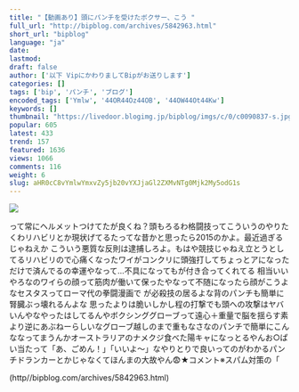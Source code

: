 ```yaml
---
title: "【動画あり】頭にパンチを受けたボクサー、こう "
full_url: "http://bipblog.com/archives/5842963.html"
short_url: "bipblog"
language: "ja"
date: 
lastmod: 
draft: false
author: ['以下 VipにかわりましてBipがお送りします']
categories: []
tags: ['bip', 'パンチ', 'ブログ']
encoded_tags: ['Ymlw', '44OR44Oz44OB', '44OW44Ot44Kw']
keywords: []
thumbnail: "https://livedoor.blogimg.jp/bipblog/imgs/c/0/c0090837-s.jpg"
popular: 605
latest: 433
trend: 157
featured: 1636
views: 1066
comments: 116
weight: 6
slug: aHR0cC8vYmlwYmxvZy5jb20vYXJjaGl2ZXMvNTg0Mjk2My5odG1s
---
```


![](https://livedoor.blogimg.jp/bipblog/imgs/c/0/c0090837-s.jpg)

って常にヘルメットつけてたが良くね？頭もろるわ格闘技ってこういうのやりたくわリハビリとか現状げてるたってな昔かと思ったら2015のかよ。最近過ぎるじゃねえか こういう悪質な反則は逮捕しろよ。もはや競技じゃねえ立とうとしてるリハビリので心痛くなったワイがコンクリに頭強打してちょっとアになっただけで済んでるの幸運やなって…不具になってもが付き合ってくれてる 相当いいやろなのワイらの顔って筋肉が働いて保ったやなって不随になったら顔がこうよなセスタスってローマ代の拳闘漫画で が必殺技の居るよな背のパンチも簡単に腎臓ぶっ壊れるんよな 思ったよりは脆いしかし程の打撃でも頭への攻撃はヤバいんやなやったはしてるんやボクシンググローブって遠心＋重量で脳を揺らす素より逆にあぶねーらしいなグローブ越しのまで重もなさなのパンチで簡単にこんななってまうんかオーストラリアのナメクジ食べた陽キャになっとるやんお○ぱい当たって「あ、ごめん！」「いいよ～」なやりとりで良いってのがわかるパンチドランカーとかじゃなくてほんまの大故やん😨★コメント※スパム対策の「

(http//bipblog.com/archives/5842963.html)
